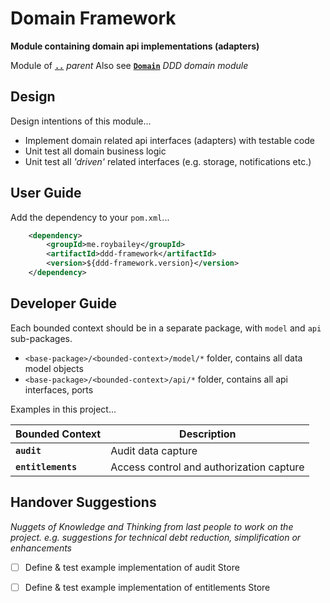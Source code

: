 # Domain Framework

**Module containing domain api implementations (adapters)**

Module of [**`..`**](../README.md) *parent*
Also see [**`Domain`**](../ddd-domain/README.md) *DDD domain module*


## Design

Design intentions of this module...

* Implement domain related api interfaces (adapters) with testable code
* Unit test all domain business logic
* Unit test all _'driven'_ related interfaces (e.g. storage, notifications etc.)


## User Guide

Add the dependency to your `pom.xml`...

```xml
    <dependency>
        <groupId>me.roybailey</groupId>
        <artifactId>ddd-framework</artifactId>
        <version>${ddd-framework.version}</version>
    </dependency>
```

## Developer Guide

Each bounded context should be in a separate package, with `model` and `api` sub-packages.

* `<base-package>/<bounded-context>/model/*` folder, contains all data model objects
* `<base-package>/<bounded-context>/api/*` folder, contains all api interfaces, ports

Examples in this project...

| Bounded Context    | Description                              |
|--------------------|------------------------------------------|
| **`audit`**        | Audit data capture                       |
| **`entitlements`** | Access control and authorization capture |


## Handover Suggestions

_Nuggets of Knowledge and Thinking from last people to work on the project._
_e.g. suggestions for technical debt reduction, simplification or enhancements_

* [ ] Define & test example implementation of audit Store
* [ ] Define & test example implementation of entitlements Store


